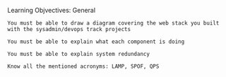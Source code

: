 Learning Objvectives:
General

    You must be able to draw a diagram covering the web stack you built with the sysadmin/devops track projects

    You must be able to explain what each component is doing

    You must be able to explain system redundancy

    Know all the mentioned acronyms: LAMP, SPOF, QPS

